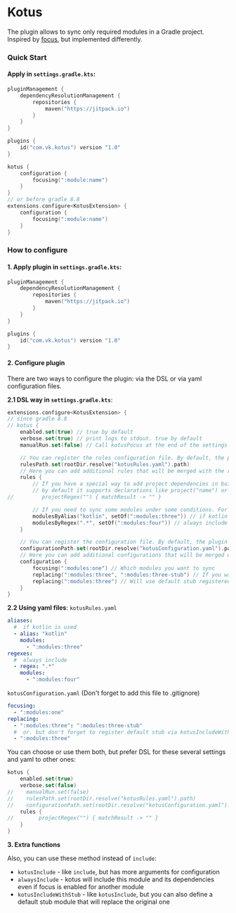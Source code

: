 # Kotus

The plugin allows to sync only required modules in a Gradle project. Inspired by [focus](https://github.com/dropbox/focus), but implemented differently.

### Quick Start

#### Apply in `settings.gradle.kts`:
```kotlin
pluginManagement {
    dependencyResolutionManagement {
        repositories {
            maven("https://jitpack.io")
        }
    }
}

plugins {
    id("com.vk.kotus") version "1.0"
}

kotus {
    configuration {
        focusing(":module:name")
    }
}
// or before gradle 8.8
extensions.configure<KotusExtension> {
    configuration {
        focusing(":module:name")
    }
}
```

### How to configure

#### 1. Apply plugin in `settings.gradle.kts`:
```kotlin
pluginManagement {
    dependencyResolutionManagement {
        repositories {
            maven("https://jitpack.io")
        }
    }
}

plugins {
    id("com.vk.kotus") version "1.0"
}
```


#### 2. Configure plugin

There are two ways to configure the plugin: via the DSL or via yaml configuration files.

**2.1 DSL way in `settings.gradle.kts`**:
```kotlin
extensions.configure<KotusExtension> {
// since gradle 8.8
// kotus {
    enabled.set(true) // true by default
    verbose.set(true) // print logs to stdout. true by default
    manualRun.set(false) // Call kotusPocus at the end of the settings file. false by default

    // You can register the rules configuration file. By default, the plugin searches for kotusRules.yaml in the root directory of the project.
    rulesPath.set(rootDir.resolve("kotusRules.yaml").path)
    // Here you can add additional rules that will be merged with the rules from the file, if it exists
    rules {
        // If you have a special way to add project dependencies in build.gradle
        // by default it supports declarations like project("name") or projects.name when TYPESAFE_PROJECT_ACCESSORS feature is enabled
//         projectRegex("") { matchResult -> "" }

        // If you need to sync some modules under some conditions. For example, If you add some project dependencies by convention plugin
        modulesByAlias("kotlin", setOf(":modules:three")) // if kotlin is used
        modulesByRegex(".*", setOf(":modules:four")) // always include
    }

    // You can register the configuration file. By default, the plugin searches for kotusConfiguration.yaml in the root directory of the project.
    configurationPath.set(rootDir.resolve("kotusConfiguration.yaml").path)
    // Here you can add additional configurations that will be merged with the rules from the file, if it exists
    configuration {
        focusing(":modules:one") // Which modules you want to sync
        replacing(":modules:three", ":modules:three-stub") // If you want to replace one module with other
        replacing(":modules:three") // Will use default stub registered via kotusIncludeWithStub
    }
}
```

**2.2 Using yaml files**:
`kotusRules.yaml`
```yaml
aliases:
  #  if kotlin is used
  - alias: "kotlin"
    modules:
      - ":modules:three"
regexes:
  #  always include
  - regex: ".*"
    modules:
      - ":modules:four"
```

`kotusConfiguration.yaml` (Don't forget to add this file to .gitignore)
```yaml
focusing:
  - ":modules:one"
replacing:
  - ":modules:three": ":modules:three-stub"
  #  or. but don't forget to register default stub via kotusIncludeWithStub  
  - ":modules:three"
```

You can choose or use them both, but prefer DSL for these several settings and yaml to other ones:
```kotlin
kotus {
    enabled.set(true)
    verbose.set(false)
//    manualRun.set(false)
//    rulesPath.set(rootDir.resolve("kotusRules.yaml").path)
//    configurationPath.set(rootDir.resolve("kotusConfiguration.yaml").path)
    rules {
//        projectRegex("") { matchResult -> "" }
    }
}
```

**3. Extra functions**

Also, you can use these method instead of `include`:
- `kotusInclude` - like `include`, but has more arguments for configuration
- `alwaysInclude` - kotus will include this module and its dependencies even if focus is enabled for another module
- `kotusIncludeWithStub` - like `kotusInclude`, but you can also define a default stub module that will replace the original one
